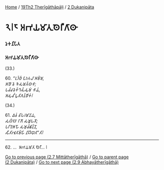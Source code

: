 
[Home](/) / [19Th2 Therīgāthāpāḷi](/tipitaka/19Th2.md) / [2 Dukanipāta](/tipitaka/19Th2/2.md)

# 𑁨𑁇𑁮 𑀅𑀪𑀬𑀫𑀸𑀢𑀼𑀣𑁂𑀭𑀻𑀕𑀸𑀣𑀸

### 𑀤𑀼𑀓𑀦𑀺𑀧𑀸𑀢

### 𑀅𑀪𑀬𑀫𑀸𑀢𑀼𑀣𑁂𑀭𑀻𑀕𑀸𑀣𑀸

(33.)

60\. _“𑀉𑀤𑁆𑀥𑀁 𑀧𑀸𑀤𑀢𑀮𑀸 𑀅𑀫𑁆𑀫,_  
_𑀅𑀥𑁄 𑀯𑁂 𑀓𑁂𑀲𑀫𑀢𑁆𑀣𑀓𑀸;_  
_𑀧𑀘𑁆𑀘𑀯𑁂𑀓𑁆𑀔𑀲𑁆𑀲𑀼𑀫𑀁 𑀓𑀸𑀬𑀁,_  
_𑀅𑀲𑀼𑀘𑀺𑀁 𑀧𑀽𑀢𑀺𑀕𑀦𑁆𑀥𑀺𑀓𑀁𑁇_  


(34.)

61\. _𑀏𑀯𑀁 𑀯𑀺𑀳𑀭𑀫𑀸𑀦𑀸𑀬,_  
_𑀲𑀩𑁆𑀩𑁄 𑀭𑀸𑀕𑁄 𑀲𑀫𑀽𑀳𑀢𑁄;_  
_𑀧𑀭𑀺𑀍𑀆𑀳𑁄 𑀲𑀫𑀼𑀘𑁆𑀙𑀺𑀦𑁆𑀦𑁄,_  
_𑀲𑀻𑀢𑀺𑀪𑀽𑀢𑀸𑀫𑁆𑀳𑀺 𑀦𑀺𑀩𑁆𑀩𑀼𑀢𑀸”𑀢𑀺𑁇_  


---

62\. …  𑀅𑀪𑀬𑀫𑀸𑀢𑀸 𑀣𑁂𑀭𑀻… 𑁇



[Go to previous page (2.7 Mittātherīgāthā)](/tipitaka/19Th2/2/2.7.md) / [Go to parent page (2 Dukanipāta)](/tipitaka/19Th2/2.md) / [Go to next page (2.9 Abhayātherīgāthā)](/tipitaka/19Th2/2/2.9.md)


